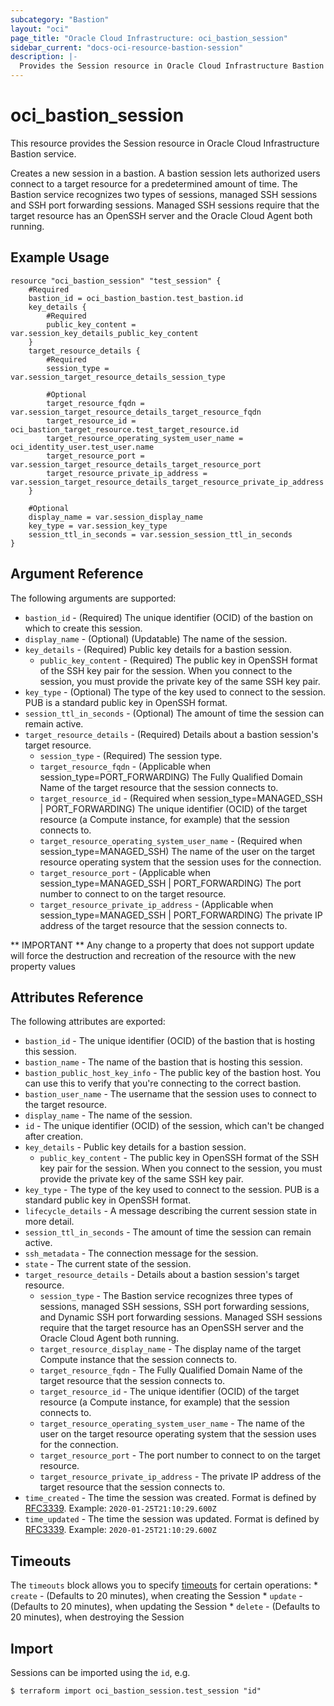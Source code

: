 ```yaml
---
subcategory: "Bastion"
layout: "oci"
page_title: "Oracle Cloud Infrastructure: oci_bastion_session"
sidebar_current: "docs-oci-resource-bastion-session"
description: |-
  Provides the Session resource in Oracle Cloud Infrastructure Bastion service
---
```


# oci_bastion_session
This resource provides the Session resource in Oracle Cloud Infrastructure Bastion service.

Creates a new session in a bastion. A bastion session lets authorized users connect to a target resource for a predetermined amount of time. The Bastion service recognizes two types of sessions, managed SSH sessions and SSH port forwarding sessions. Managed SSH sessions require that the target resource has an OpenSSH server and the Oracle Cloud Agent both running.


## Example Usage

```hcl
resource "oci_bastion_session" "test_session" {
	#Required
	bastion_id = oci_bastion_bastion.test_bastion.id
	key_details {
		#Required
		public_key_content = var.session_key_details_public_key_content
	}
	target_resource_details {
		#Required
		session_type = var.session_target_resource_details_session_type

		#Optional
		target_resource_fqdn = var.session_target_resource_details_target_resource_fqdn
		target_resource_id = oci_bastion_target_resource.test_target_resource.id
		target_resource_operating_system_user_name = oci_identity_user.test_user.name
		target_resource_port = var.session_target_resource_details_target_resource_port
		target_resource_private_ip_address = var.session_target_resource_details_target_resource_private_ip_address
	}

	#Optional
	display_name = var.session_display_name
	key_type = var.session_key_type
	session_ttl_in_seconds = var.session_session_ttl_in_seconds
}
```

## Argument Reference

The following arguments are supported:

* `bastion_id` - (Required) The unique identifier (OCID) of the bastion on which to create this session.
* `display_name` - (Optional) (Updatable) The name of the session.
* `key_details` - (Required) Public key details for a bastion session.
	* `public_key_content` - (Required) The public key in OpenSSH format of the SSH key pair for the session. When you connect to the session, you must provide the private key of the same SSH key pair.
* `key_type` - (Optional) The type of the key used to connect to the session. PUB is a standard public key in OpenSSH format.
* `session_ttl_in_seconds` - (Optional) The amount of time the session can remain active.
* `target_resource_details` - (Required) Details about a bastion session's target resource.
	* `session_type` - (Required) The session type.
	* `target_resource_fqdn` - (Applicable when session_type=PORT_FORWARDING) The Fully Qualified Domain Name of the target resource that the session connects to.
	* `target_resource_id` - (Required when session_type=MANAGED_SSH | PORT_FORWARDING) The unique identifier (OCID) of the target resource (a Compute instance, for example) that the session connects to.
	* `target_resource_operating_system_user_name` - (Required when session_type=MANAGED_SSH) The name of the user on the target resource operating system that the session uses for the connection.
	* `target_resource_port` - (Applicable when session_type=MANAGED_SSH | PORT_FORWARDING) The port number to connect to on the target resource.
	* `target_resource_private_ip_address` - (Applicable when session_type=MANAGED_SSH | PORT_FORWARDING) The private IP address of the target resource that the session connects to.


** IMPORTANT **
Any change to a property that does not support update will force the destruction and recreation of the resource with the new property values

## Attributes Reference

The following attributes are exported:

* `bastion_id` - The unique identifier (OCID) of the bastion that is hosting this session.
* `bastion_name` - The name of the bastion that is hosting this session.
* `bastion_public_host_key_info` - The public key of the bastion host. You can use this to verify that you're connecting to the correct bastion.
* `bastion_user_name` - The username that the session uses to connect to the target resource.
* `display_name` - The name of the session.
* `id` - The unique identifier (OCID) of the session, which can't be changed after creation.
* `key_details` - Public key details for a bastion session.
	* `public_key_content` - The public key in OpenSSH format of the SSH key pair for the session. When you connect to the session, you must provide the private key of the same SSH key pair.
* `key_type` - The type of the key used to connect to the session. PUB is a standard public key in OpenSSH format.
* `lifecycle_details` - A message describing the current session state in more detail.
* `session_ttl_in_seconds` - The amount of time the session can remain active.
* `ssh_metadata` - The connection message for the session.
* `state` - The current state of the session.
* `target_resource_details` - Details about a bastion session's target resource.
	* `session_type` - The Bastion service recognizes three types of sessions, managed SSH sessions, SSH port forwarding sessions, and Dynamic SSH port forwarding sessions. Managed SSH sessions require that the target resource has an OpenSSH server and the Oracle Cloud Agent both running.
	* `target_resource_display_name` - The display name of the target Compute instance that the session connects to.
	* `target_resource_fqdn` - The Fully Qualified Domain Name of the target resource that the session connects to.
	* `target_resource_id` - The unique identifier (OCID) of the target resource (a Compute instance, for example) that the session connects to.
	* `target_resource_operating_system_user_name` - The name of the user on the target resource operating system that the session uses for the connection.
	* `target_resource_port` - The port number to connect to on the target resource.
	* `target_resource_private_ip_address` - The private IP address of the target resource that the session connects to.
* `time_created` - The time the session was created. Format is defined by [RFC3339](https://tools.ietf.org/html/rfc3339). Example: `2020-01-25T21:10:29.600Z` 
* `time_updated` - The time the session was updated. Format is defined by [RFC3339](https://tools.ietf.org/html/rfc3339). Example: `2020-01-25T21:10:29.600Z` 

## Timeouts

The `timeouts` block allows you to specify [timeouts](https://registry.terraform.io/providers/hashicorp/oci/latest/docs/guides/changing_timeouts) for certain operations:
	* `create` - (Defaults to 20 minutes), when creating the Session
	* `update` - (Defaults to 20 minutes), when updating the Session
	* `delete` - (Defaults to 20 minutes), when destroying the Session


## Import

Sessions can be imported using the `id`, e.g.

```
$ terraform import oci_bastion_session.test_session "id"
```

